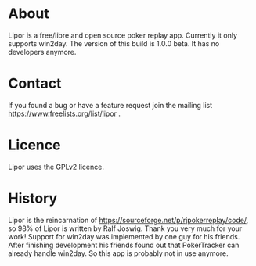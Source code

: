 # About
Lipor is a free/libre and open source poker replay app. Currently it only supports win2day. The version of this build is 1.0.0 beta. It has no developers anymore.

# Contact
If you found a bug or have a feature request join the mailing list https://www.freelists.org/list/lipor .

# Licence
Lipor uses the GPLv2 licence.

# History
Lipor is the reincarnation of https://sourceforge.net/p/rjpokerreplay/code/, so 98% of Lipor is written by Ralf Joswig. Thank you very much for your work!
Support for win2day was implemented by one guy for his friends. After finishing development his friends found out that PokerTracker can already handle win2day. So this app is probably not in use anymore.